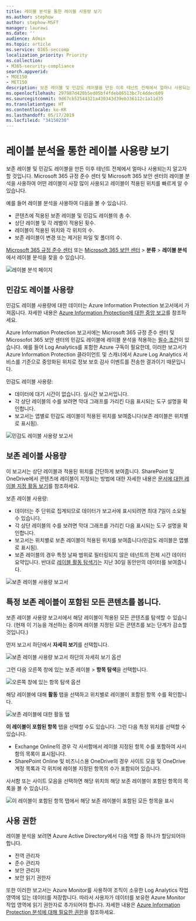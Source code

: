 ```yaml
---
title: 레이블 분석을 통한 레이블 사용량 보기
ms.author: stephow
author: stephow-MSFT
manager: laurawi
ms.date: ''
audience: Admin
ms.topic: article
ms.service: O365-seccomp
localization_priority: Priority
ms.collection:
- M365-security-compliance
search.appverid:
- MOE150
- MET150
description: 보존 레이블 및 민감도 레이블을 만든 이후 테넌트 전체에서 얼마나 사용되는지 알고자 할 것입니다. Microsoft 365 규정 준수 센터 및 Microsoft 365 보안 센터의 레이블 분석을 사용하여 어떤 레이블이 사장 많이 사용되고 레이블이 적용된 위치를 빠르게 알 수 있습니다.
ms.openlocfilehash: 297987d420b5ed05bf4fdeb86513bc7c4ddec609
ms.sourcegitcommit: 9d67cb52544321a430343d39eb336112c1a11d35
ms.translationtype: HT
ms.contentlocale: ko-KR
ms.lasthandoff: 05/17/2019
ms.locfileid: "34150230"
---
```

# <a name="view-label-usage-with-label-analytics"></a>레이블 분석을 통한 레이블 사용량 보기

보존 레이블 및 민감도 레이블을 만든 이후 테넌트 전체에서 얼마나 사용되는지 알고자 할 것입니다. Microsoft 365 규정 준수 센터 및 Microsoft 365 보안 센터의 레이블 분석을 사용하여 어떤 레이블이 사장 많이 사용되고 레이블이 적용된 위치를 빠르게 알 수 있습니다.

예를 들어 레이블 분석을 사용하여 다음을 볼 수 있습니다.

- 콘텐츠에 적용된 보존 레이블 및 민감도 레이블의 총 수.
- 상단 레이블 및 각 레벨이 적용된 횟수.
- 레이블이 적용된 위치와 각 위치의 수.
- 보존 레이블이 변경 또는 제거된 파일 및 폴더의 수.

[Microsoft 365 규정 준수 센터](https://compliance.microsoft.com/labelanalytics) 또는 [Microsoft 365 보안 센터](https://security.microsoft.com/labelanalytics) > **분류** > **레이블 분석**에서 레이블 분석을 찾을 수 있습니다.

![레이블 분석 페이지](media/label-analytics-page.png)

## <a name="sensitivity-label-usage"></a>민감도 레이블 사용량

민감도 레이블 사용량에 대한 데이터는 Azure Information Protection 보고서에서 가져옵니다. 자세한 내용은 [Azure Information Protection에 대한 중앙 보고](https://docs.microsoft.com/ko-KR/azure/information-protection/reports-aip)를 참조하세요.

Azure Information Protection 보고서에는 Microsoft 365 규정 준수 센터 및 Microsofot 365 보안 센터의 민감도 레이블에 레이블 분석을 적용하는 [필수 조건](https://docs.microsoft.com/ko-KR/azure/information-protection/reports-aip#prerequisites-for-azure-information-protection-analytics)이 있습니다. 예를 들어 Log Analytics를 포함한 Azure 구독이 필요한데, 이러한 보고서가 Azure Information Protection 클라이언트 및 스캐너에서 Azure Log Analytics 서비스를 기준으로 중앙화된 위치로 정보 보호 감사 이벤트를 전송한 결과이기 때문입니다.

민감도 레이블 사용량:

- 데이터에 대기 시간이 없습니다. 실시간 보고서입니다.
- 각 상단 레이블의 수를 보려면 막대 그래프를 가리킨 다음 표시되는 도구 설명을 확인합니다.
- 보고서는 앱별로 민감도 레이블이 적용된 위치를 보여줍니다(보존 레이블은 위치별로 표시됨).

![민감도 레이블 사용량 보고서](media/sensitivity-label-usage-report.png)

## <a name="retention-label-usage"></a>보존 레이블 사용량

이 보고서는 상단 레이블과 적용된 위치를 간단하게 보여줍니다. SharePoint 및 OneDrive에서 콘텐츠에 레이블이 지정되는 방법에 대한 자세한 내용은 [문서에 대한 레이블 지정 활동 보기](view-label-activity-for-documents.md)를 참조하세요.

보존 레이블 사용량:

- 데이터는 주 단위로 집계되므로 데이터가 보고서에 표시되려면 최대 7일이 소요될 수 있습니다.
- 각 상단 레이블의 수를 보려면 막대 그래프를 가리킨 다음 표시되는 도구 설명을 확인합니다.
- 보고서는 위치별로 보존 레이블이 적용된 위치를 보여줍니다(민감도 레이블은 앱별로 표시됨).
- 보존 레이블의 경우 특정 날짜 범위로 필터링되지 않은 테넌트의 전체 시간 데이터 요약입니다. 반대로 [레이블 활동 탐색기](view-label-activity-for-documents.md)는 지난 30일 동안만의 데이터를 보여줍니다.

![보존 레이블 사용량 보고서](media/retention-label-usage-report.png)

## <a name="view-all-content-with-a-specific-retention-label"></a>특정 보존 레이블이 포함된 모든 콘텐츠를 봅니다.

보존 레이블 사용량 보고서에서 해당 레이블이 적용된 모든 콘텐츠를 탐색할 수 있습니다. (현재 이 기능을 개선하는 중이며 레이블 지정된 모든 콘텐츠를 보는 단계가 감소할 것입니다.)

먼저 보고서 하단에서 **자세히 보기**를 선택합니다.

![보존 레이블 사용량 보고서 하단의 자세히 보기 옵션](media/retention-label-usage-view-details.png)

그런 다음 오른쪽 창에 있는 보존 레이블 > **항목 탐색**을 선택합니다.

![오른쪽 창에 있는 항목 탐색 옵션](media/retention-label-usage-explore-items.png)

해당 레이블에 대해 **활동** 탭을 선택하고 위치별로 레이블이 포함된 항목 수를 확인합니다.

![보존 레이블에 대한 활동 탭](media/retention-label-usage-activity-tab.png)

**이 레이블이 포함된 항목** 탭을 선택할 수도 있습니다. 그런 다음 특정 위치를 선택할 수 있습니다.

- Exchange Online의 경우 각 사서함에서 레이블 지정된 항목 수를 포함하여 사서함의 목록이 표시됩니다.
- SharePoint Online 및 비즈니스용 OneDrive의 경우 사이트 모음 및 OneDrive 계정 목록과 각 위치에 레이블 지정된 항목의 수가 포함되어 있습니다.

사서함 또는 사이트 모음을 선택하면 해당 위치의 해당 보존 레이블이 포함된 항목의 목록을 볼 수 있습니다.

![이 레이블이 포함된 항목 탭에서 해당 보존 레이블이 포함된 모든 항목을 표시](media/retention-label-usage-content-explorer.png)

## <a name="permissions"></a>사용 권한

레이블 분석을 보려면 Azure Active Directory에서 다음 역할 중 하나가 할당되어야 합니다.

- 전역 관리자
- 준수 관리자
- 보안 관리자
- 보안 읽기 권한자

또한 이러한 보고서는 Azure Monitor를 사용하여 조직이 소유한 Log Analytics 작업 영역에 있는 데이터를 저장합니다. 따라서 사용자가 데이터를 보유한 Azure Monitor 작업 영역에 읽기 권한자로 추가되어야 합니다. 자세한 내용은 [Azure Information Protection 분석에 대해 필요한 권한](https://docs.microsoft.com/ko-KR/azure/information-protection/reports-aip#permissions-required-for-azure-information-protection-analytics)을 참조하세요.


